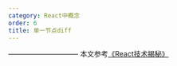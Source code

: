 ```yaml
---
category: React中概念
order: 6
title: 单一节点diff
---
```


——————————
本文参考[《React技术揭秘》](https://react.iamkasong.com/diff/one.html#%E7%BB%83%E4%B9%A0%E9%A2%98)